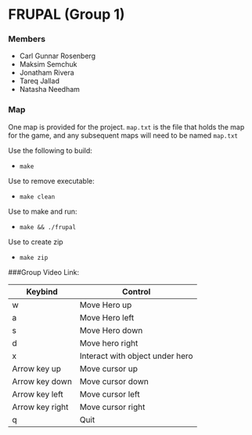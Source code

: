 # FRUPAL (Group 1)

### Members
- Carl Gunnar Rosenberg
- Maksim Semchuk
- Jonatham Rivera
- Tareq Jallad
- Natasha Needham
      
### Map
One map is provided for the project. 
`map.txt` is the file that holds the map for the game, and any subsequent maps will need to be named `map.txt`

Use the following to build:

* `make`

Use to remove executable:

* `make clean`

Use to make and run:

* `make && ./frupal`

Use to create zip

* `make zip`

###Group Video
Link: 

Keybind         | Control
----------------|--------
w               | Move Hero up
a               | Move Hero left
s               | Move Hero down
d               | Move hero right
x               | Interact with object under hero
Arrow key up    | Move cursor up
Arrow key down  | Move cursor down
Arrow key left  | Move cursor left
Arrow key right | Move cursor right
q               | Quit

